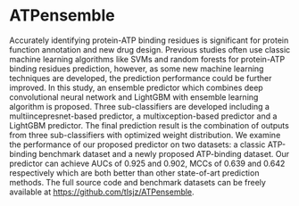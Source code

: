 # ATPensemble
  Accurately identifying protein-ATP binding residues is significant for protein function annotation and new drug design. Previous studies often use classic machine learning algorithms like SVMs and random forests for protein-ATP binding residues prediction, however, as some new machine learning techniques are developed, the prediction performance could be further improved. In this study, an ensemble predictor which combines deep convolutional neural network and LightGBM with ensemble learning algorithm is proposed. Three sub-classifiers are developed including a multiincepresnet-based predictor, a multixception-based predictor and a LightGBM predictor. The final prediction result is the combination of outputs from three sub-classifiers with optimized weight distribution. We examine the performance of our proposed predictor on two datasets: a classic ATP-binding benchmark dataset and a newly proposed ATP-binding dataset. Our predictor can achieve AUCs of 0.925 and 0.902, MCCs of 0.639 and 0.642 respectively which are both better than other state-of-art prediction methods. The full source code and benchmark datasets can be freely available at https://github.com/tlsjz/ATPensemble.
